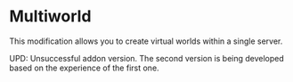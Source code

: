 # Multiworld
This modification allows you to create virtual worlds within a single server.

UPD:
Unsuccessful addon version. The second version is being developed based on the experience of the first one.